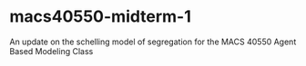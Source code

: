 # macs40550-midterm-1
An update on the schelling model of segregation for the MACS 40550 Agent Based Modeling Class
